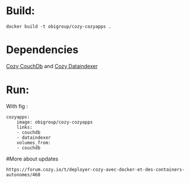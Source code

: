 # Build:
```
docker build -t obigroup/cozy-cozyapps .
```
# Dependencies
[Cozy CouchDb](https://registry.hub.docker.com/u/obigroup/cozy-couchdb/) and [Cozy Dataindexer](https://registry.hub.docker.com/u/obigroup/cozy-dataindexer/) 

# Run:
With fig :
```
cozyapps:
    image: obigroup/cozy-cozyapps
    links:
    - couchdb
    - dataindexer
    volumes_from:
    - couchdb
```

#More about updates
```
https://forum.cozy.io/t/deployer-cozy-avec-docker-et-des-containers-autonomes/468
```